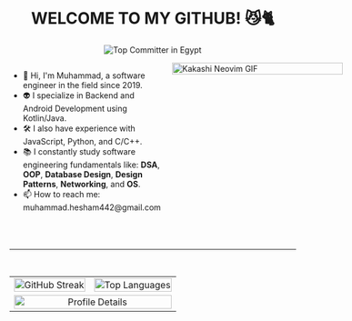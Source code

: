 <h1 align="center">WELCOME TO MY GITHUB! 😼🐈</h1>

<p align="center">
  <img src="https://user-badge.committers.top/egypt/muhammadzkralla.svg" alt="Top Committer in Egypt" />
</p>

<div style="display: flex; align-items: flex-start; gap: 20px; margin-bottom: 20px;">
  <!-- Bullet Points -->
  <div style="flex: 1;">
    <ul>
      <li>🥷 Hi, I'm Muhammad, a software engineer in the field since 2019.</li>
      <li>👽 I specialize in Backend and Android Development using Kotlin/Java.</li>
      <li>🛠 I also have experience with JavaScript, Python, and C/C++.</li>
      <li>📚 I constantly study software engineering fundamentals like:
        <strong>DSA</strong>, <strong>OOP</strong>, <strong>Database Design</strong>, 
        <strong>Design Patterns</strong>, <strong>Networking</strong>, and <strong>OS</strong>.
      </li>
      <li>📫 How to reach me: muhammad.hesham442@gmail.com</li>
    </ul>
  </div>

  <!-- GIF Section -->
  <div style="flex: 0 0 300px;">
    <img width="100%" src="https://github.com/user-attachments/assets/785be6f0-ff4b-4db2-b314-b3ab1f5a88aa" alt="Kakashi Neovim GIF">
  </div>
</div>

<br><hr><br>

<table align="center">
  <tr>
    <td>
      <img src="https://streak-stats.demolab.com/?user=muhammadzkralla&theme=chartreuse-dark" alt="GitHub Streak" style="width: 100%; max-width: 400px;" />
    </td>
    <td>
      <img src="https://github-readme-stats.vercel.app/api/top-langs?username=muhammadzkralla&layout=compact&langs_count=15&show_icons=true&locale=en&theme=radical" alt="Top Languages" style="width: 100%; max-width: 400px;" />
    </td>
  </tr>
  <tr>
    <td colspan="2" align="center">
      <img src="http://github-profile-summary-cards.vercel.app/api/cards/profile-details?username=muhammadzkralla&theme=2077" alt="Profile Details" style="width: 100%; max-width: 800px;" />
    </td>
  </tr>
</table>
